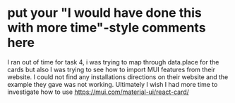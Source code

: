 # put your "I would have done this with more time"-style comments here

I ran out of time for task 4, i was trying to map through data.place for the cards but also I was trying to see how to import MUI features from their website. I could not find any installations directions on their website and the example they gave was not working. Ultimately I wish I had more time to investigate how to use https://mui.com/material-ui/react-card/
